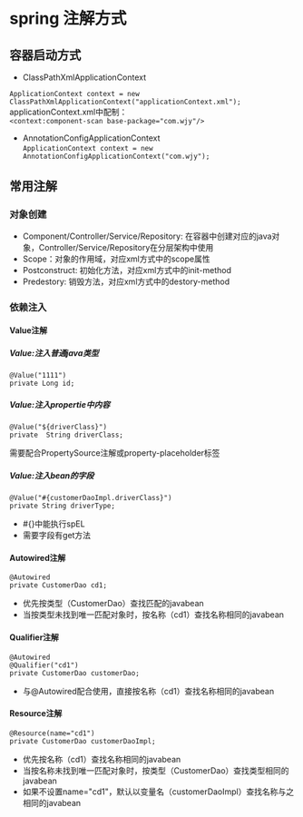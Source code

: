 # spring 注解方式
## 容器启动方式
* ClassPathXmlApplicationContext  

``ApplicationContext context = new ClassPathXmlApplicationContext("applicationContext.xml");``  
applicationContext.xml中配制：  
``<context:component-scan base-package="com.wjy"/>``
* AnnotationConfigApplicationContext  
``ApplicationContext context = new AnnotationConfigApplicationContext("com.wjy");``  
## 常用注解
### 对象创建
* Component/Controller/Service/Repository: 在容器中创建对应的java对象，Controller/Service/Repository在分层架构中使用  
* Scope：对象的作用域，对应xml方式中的scope属性  
* Postconstruct: 初始化方法，对应xml方式中的init-method
* Predestory: 销毁方法，对应xml方式中的destory-method
### 依赖注入
#### Value注解
##### Value:注入普通java类型
    @Value("1111")
    private Long id; 
##### Value:注入propertie中内容
    @Value("${driverClass}")
    private  String driverClass;
需要配合PropertySource注解或property-placeholder标签
##### Value:注入bean的字段
    @Value("#{customerDaoImpl.driverClass}")
    private String driverType;
* #{}中能执行spEL
* 需要字段有get方法
#### Autowired注解
    @Autowired
    private CustomerDao cd1;
* 优先按类型（CustomerDao）查找匹配的javabean
* 当按类型未找到唯一匹配对象时，按名称（cd1）查找名称相同的javabean
#### Qualifier注解
    @Autowired
    @Qualifier("cd1")
    private CustomerDao customerDao;
* 与@Autowired配合使用，直接按名称（cd1）查找名称相同的javabean
#### Resource注解
    @Resource(name="cd1")
    private CustomerDao customerDaoImpl;
* 优先按名称（cd1）查找名称相同的javabean
* 当按名称未找到唯一匹配对象时，按类型（CustomerDao）查找类型相同的javabean
* 如果不设置name="cd1"，默认以变量名（customerDaoImpl）查找名称与之相同的javabean
